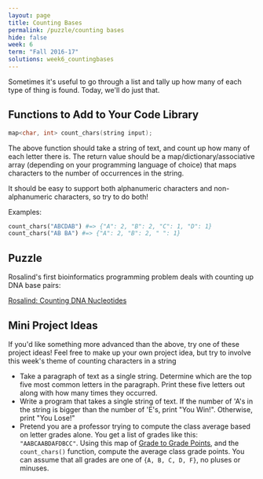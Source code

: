```yaml
---
layout: page
title: Counting Bases
permalink: /puzzle/counting bases
hide: false
week: 6
term: "Fall 2016-17"
solutions: week6_countingbases
---
```


Sometimes it's useful to go through a list and tally up how many of each
type of thing is found. Today, we'll do just that.

## Functions to Add to Your Code Library

```c++
map<char, int> count_chars(string input);
```
The above function should take a string of text, and count up how many of
each letter there is. The return value should be a map/dictionary/associative
array (depending on your programming language of choice) that maps characters
to the number of occurrences in the string.

It should be easy to support both alphanumeric characters and non-alphanumeric
characters, so try to do both!

Examples:

```python
count_chars("ABCDAB") #=> {"A": 2, "B": 2, "C": 1, "D": 1}
count_chars("AB BA") #=> {"A": 2, "B": 2, " ": 1}
```

## Puzzle

Rosalind's first bioinformatics programming problem deals with counting up
DNA base pairs:

[Rosalind: Counting DNA Nucleotides](http://rosalind.info/problems/dna/)

## Mini Project Ideas

If you'd like something more advanced than the above, try one of these
project ideas! Feel free to make up your own project idea, but try to involve
this week's theme of counting characters in a string

* Take a paragraph of text as a single string. Determine which are the top
    five most common letters in the paragraph. Print these five letters out
    along with how many times they occurred.
* Write a program that takes a single string of text. If the number of 'A's
    in the string is bigger than the number of 'E's, print "You Win!".
    Otherwise, print "You Lose!"
* Pretend you are a professor trying to compute the class average based on
    letter grades alone. You get a list of grades like this: `"AABCAABDAFDBCC"`.
    Using this map of
    [Grade to Grade Points](http://drexel.edu/provost/policies/grades/), and
    the `count_chars()` function, compute the average class grade points. You
    can assume that all grades are one of `{A, B, C, D, F}`, no pluses or
    minuses.

